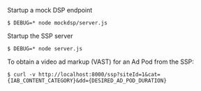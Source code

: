 Startup a mock DSP endpoint

```
$ DEBUG=* node mockdsp/server.js
```

Startup the SSP server

```
$ DEBUG=* node server.js
```

To obtain a video ad markup (VAST) for an Ad Pod from the SSP:

```
$ curl -v http://localhost:8000/ssp?siteId=1&cat={IAB_CONTENT_CATEGORY}&dd={DESIRED_AD_POD_DURATION}
```